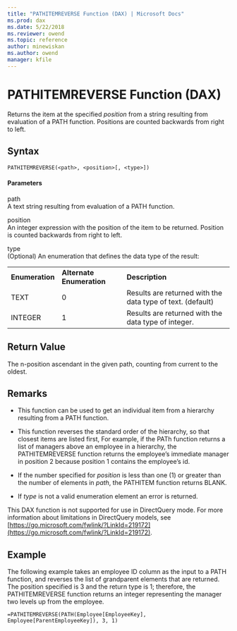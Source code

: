 ```yaml
---
title: "PATHITEMREVERSE Function (DAX) | Microsoft Docs"
ms.prod: dax
ms.date: 5/22/2018
ms.reviewer: owend
ms.topic: reference
author: minewiskan
ms.author: owend
manager: kfile
---
```

# PATHITEMREVERSE Function (DAX)
Returns the item at the specified *position* from a string resulting from evaluation of a PATH function. Positions are counted backwards from right to left.  
  
## Syntax  
  
```dax
PATHITEMREVERSE(<path>, <position>[, <type>])  
```
  
#### Parameters  
path  
A text string resulting from evaluation of a PATH function.  
  
position  
An integer expression with the position of the item to be returned. Position is counted backwards from right to left.  
  
type  
(Optional) An enumeration that defines the data type of the result:  
  
||||  
|-|-|-|  
|**Enumeration**|**Alternate Enumeration**|**Description**|  
|TEXT|0|Results are returned with the data type of text. (default)|  
|INTEGER|1|Results are returned with the data type of integer.|  
  
## Return Value  
The n-position ascendant in the given path, counting from current to the oldest.  
  
## Remarks  
  
-   This function can be used to get an individual item from a hierarchy resulting from a PATH function.  
  
-   This function reverses the standard order of the hierarchy, so that closest items are listed first, For example, if the PATh function returns a list of managers above an employee in a hierarchy, the PATHITEMREVERSE function returns the employee’s immediate manager in position 2 because position 1 contains the employee’s id.  
  
-   If the number specified for *position* is less than one (1) or greater than the number of elements in *path*, the PATHITEM function  returns BLANK.  
  
-   If *type* is not a valid enumeration element an error is returned.  
  
This DAX function is not supported for use in DirectQuery mode. For more information about limitations in DirectQuery models, see  [https://go.microsoft.com/fwlink/?LinkId=219172](https://go.microsoft.com/fwlink/?LinkId=219172).  
  
## Example  
The following example takes an employee ID column as the input to a PATH function, and reverses the list of grandparent elements that are returned. The position specified is 3 and the return type is 1; therefore, the PATHITEMREVERSE function returns an integer representing the manager two levels up from the employee.  
  
```dax
=PATHITEMREVERSE(PATH(Employee[EmployeeKey], Employee[ParentEmployeeKey]), 3, 1)  
```
